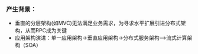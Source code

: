 ### 产生背景：
* 垂直的分层架构(如MVC)无法满足业务需求，为寻求水平扩展引进分布式架构，从而RPC成为关键
* 应用架构演进：单一应用架构->垂直应用架构->分布式服务架构—>流式计算架构（SOA）
